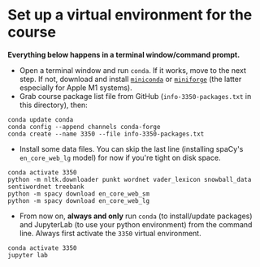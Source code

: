 # Set up a virtual environment for the course

**Everything below happens in a terminal window/command prompt.**

  * Open a terminal window and run `conda`. If it works, move to the next step. If not, download and install [`miniconda`](https://docs.conda.io/en/latest/miniconda.html) or [`miniforge`](https://github.com/conda-forge/miniforge) (the latter especially for Apple M1 systems).
  * Grab course package list file from GitHub (`info-3350-packages.txt` in this directory), then:


```
conda update conda
conda config --append channels conda-forge
conda create --name 3350 --file info-3350-packages.txt
```

  * Install some data files. You can skip the last line (installing spaCy's `en_core_web_lg` model) for now if you're tight on disk space.

```
conda activate 3350
python -m nltk.downloader punkt wordnet vader_lexicon snowball_data sentiwordnet treebank
python -m spacy download en_core_web_sm
python -m spacy download en_core_web_lg
```

  * From now on, **always and only** run `conda` (to install/update packages) and JupyterLab (to use your python environment) from the command line. Always first activate the `3350` virtual environment.

```
conda activate 3350
jupyter lab
```